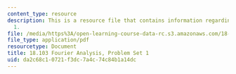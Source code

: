 ```yaml
---
content_type: resource
description: This is a resource file that contains information regarding problem set
  1.
file: /media/https%3A/open-learning-course-data-rc.s3.amazonaws.com/18-103-fourier-analysis-fall-2013/da2c68c10721f3dc7a4c74c84b1a14dc_MIT18_103F13_pset1.pdf
file_type: application/pdf
resourcetype: Document
title: 18.103 Fourier Analysis, Problem Set 1
uid: da2c68c1-0721-f3dc-7a4c-74c84b1a14dc
---
```

